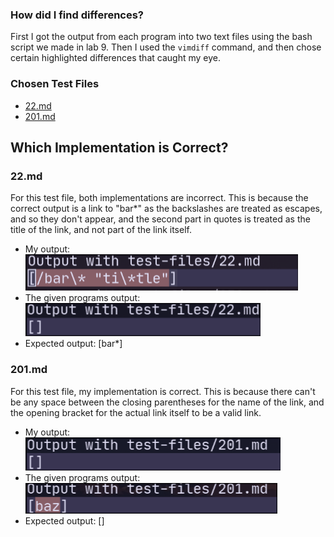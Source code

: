 ### How did I find differences?
First I got the output from each program into two text files using the bash script we made in lab 9. Then I used the `vimdiff` command, and then chose certain highlighted differences that caught my eye.

### Chosen Test Files
- [22.md](https://raw.githubusercontent.com/nidhidhamnani/markdown-parser/main/test-files/22.md)
- [201.md](https://raw.githubusercontent.com/nidhidhamnani/markdown-parser/main/test-files/201.md)

## Which Implementation is Correct?
### 22.md
For this test file, both implementations are incorrect. This is because the correct output is a link to "bar\*" as the backslashes are treated as escapes, and so they don't appear, and the second part in quotes is treated as the title of the link, and not part of the link itself.
- My output: ![my22](https://raw.githubusercontent.com/Mnohem/cse15l-lab-reports/main/images/my-output-22.png)
- The given programs output: ![their22](https://raw.githubusercontent.com/Mnohem/cse15l-lab-reports/main/images/their-output-22.png)
- Expected output: [bar\*]
### 201.md
For this test file, my implementation is correct. This is because there can't be any space between the closing parentheses for the name of the link, and the opening bracket for the actual link itself to be a valid link.
- My output: ![my201](https://raw.githubusercontent.com/Mnohem/cse15l-lab-reports/main/images/my-output-201.png)
- The given programs output: ![their201](https://raw.githubusercontent.com/Mnohem/cse15l-lab-reports/main/images/their-output-201.png)
- Expected output: []
